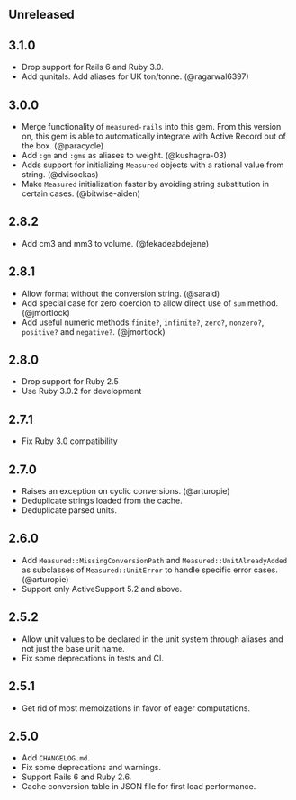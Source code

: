 Unreleased
-----


3.1.0
-----
* Drop support for Rails 6 and Ruby 3.0.
* Add qunitals. Add aliases for UK ton/tonne. (@ragarwal6397)


3.0.0
-----

* Merge functionality of `measured-rails` into this gem. From this version on, this gem is able to automatically integrate with Active Record out of the box. (@paracycle)
* Add `:gm` and `:gms` as aliases to weight. (@kushagra-03)
* Adds support for initializing `Measured` objects with a rational value from string. (@dvisockas)
* Make `Measured` initialization faster by avoiding string substitution in certain cases. (@bitwise-aiden)

2.8.2
-----

* Add cm3 and mm3 to volume. (@fekadeabdejene)

2.8.1
-----

* Allow format without the conversion string. (@saraid)
* Add special case for zero coercion to allow direct use of `sum` method. (@jmortlock)
* Add useful numeric methods `finite?`, `infinite?`, `zero?`, `nonzero?`, `positive?` and `negative?`. (@jmortlock)

2.8.0
-----

* Drop support for Ruby 2.5
* Use Ruby 3.0.2 for development

2.7.1
-----

* Fix Ruby 3.0 compatibility

2.7.0
-----

* Raises an exception on cyclic conversions. (@arturopie)
* Deduplicate strings loaded from the cache.
* Deduplicate parsed units.

2.6.0
-----

* Add `Measured::MissingConversionPath` and `Measured::UnitAlreadyAdded` as subclasses of `Measured::UnitError` to handle specific error cases. (@arturopie)
* Support only ActiveSupport 5.2 and above.


2.5.2
-----

* Allow unit values to be declared in the unit system through aliases and not just the base unit name.
* Fix some deprecations in tests and CI.

2.5.1
----

* Get rid of most memoizations in favor of eager computations.

2.5.0
-----

* Add `CHANGELOG.md`.
* Fix some deprecations and warnings.
* Support Rails 6 and Ruby 2.6.
* Cache conversion table in JSON file for first load performance.

